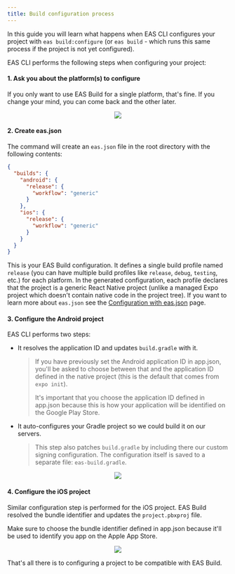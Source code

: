 ```yaml
---
title: Build configuration process
---
```


In this guide you will learn what happens when EAS CLI configures your project with `eas build:configure` (or `eas build` - which runs this same process if the project is not yet configured).

EAS CLI performs the following steps when configuring your project:

#### 1. Ask you about the platform(s) to configure

If you only want to use EAS Build for a single platform, that's fine. If you change your mind, you can come back and the other later.

<center><img src="/static/images/eas-build/walkthrough/04-configure-platform.png" /></center>

#### 2. Create eas.json

The command will create an `eas.json` file in the root directory with the following contents:

```json
{
  "builds": {
    "android": {
      "release": {
        "workflow": "generic"
      }
    },
    "ios": {
      "release": {
        "workflow": "generic"
      }
    }
  }
}
```

This is your EAS Build configuration. It defines a single build profile named `release` (you can have multiple build profiles like `release`, `debug`, `testing`, etc.) for each platform. In the generated configuration, each profile declares that the project is a generic React Native project (unlike a managed Expo project which doesn't contain native code in the project tree). If you want to learn more about `eas.json` see the [Configuration with eas.json](eas-json.md) page.

#### 3. Configure the Android project

EAS CLI performs two steps:

- It resolves the application ID and updates `build.gradle` with it.

  > If you have previously set the Android application ID in app.json, you'll be asked to choose between that and the application ID defined in the native project (this is the default that comes from `expo init`).
  >
  > It's important that you choose the application ID defined in app.json because this is how your application will be identified on the Google Play Store.

- It auto-configures your Gradle project so we could build it on our servers.

  > This step also patches `build.gradle` by including there our custom signing configuration. The configuration itself is saved to a separate file: `eas-build.gradle`.

<center><img src="/static/images/eas-build/walkthrough/05-configure-android.png" /></center>

#### 4. Configure the iOS project

Similar configuration step is performed for the iOS project. EAS Build resolved the bundle identifier and updates the `project.pbxproj` file.

Make sure to choose the bundle identifier defined in app.json because it'll be used to identify you app on the Apple App Store.

<center><img src="/static/images/eas-build/walkthrough/06-configure-xcode.png" /></center>

That's all there is to configuring a project to be compatible with EAS Build.